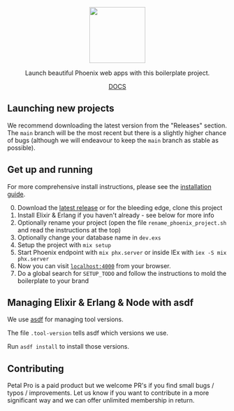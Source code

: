 <p align="center">
  <img src="https://res.cloudinary.com/wickedsites/image/upload/v1650064156/petal/petal_pro_jbuqvj.png" height="128">

  <p align="center">
    Launch beautiful Phoenix web apps with this boilerplate project.
  </p>
</p>

<p align="center">
  <a href="https://docs.petal.build">DOCS</a>
</p>

## Launching new projects

We recommend downloading the latest version from the "Releases" section. The `main` branch will be the most recent but there is a slightly higher chance of bugs (although we will endeavour to keep the `main` branch as stable as possible).

## Get up and running

For more comprehensive install instructions, please see the [installation guide](https://docs.petal.build/petal-pro-documentation/fundamentals/installation).

0. Download the [latest release](https://petal.build/downloads) or for the bleeding edge, clone this project
0. Install Elixir & Erlang if you haven't already - see below for more info
0. Optionally rename your project (open the file `rename_phoenix_project.sh` and read the instructions at the top)
0. Optionally change your database name in `dev.exs`
1. Setup the project with `mix setup`
2. Start Phoenix endpoint with `mix phx.server` or inside IEx with `iex -S mix phx.server`
3. Now you can visit [`localhost:4000`](http://localhost:4000) from your browser.
4. Do a global search for `SETUP_TODO` and follow the instructions to mold the boilerplate to your brand

## Managing Elixir & Erlang & Node with asdf

We use [asdf](https://asdf-vm.com) for managing tool versions.

The file `.tool-version` tells asdf which versions we use.

Run `asdf install` to install those versions.

## Contributing

Petal Pro is a paid product but we welcome PR's if you find small bugs / typos / improvements. Let us know if you want to contribute in a more significant way and we can offer unlimited membership in return.
